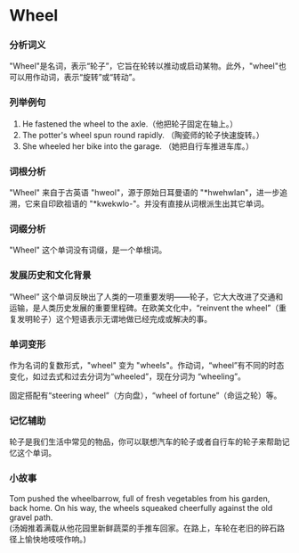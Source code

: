 # Wheel

### 分析词义

  

"Wheel"是名词，表示“轮子”，它旨在轮转以推动或启动某物。此外，"wheel"也可以用作动词，表示“旋转”或“转动”。

  

### 列举例句

  

1.  He fastened the wheel to the axle.（他把轮子固定在轴上。）
2.  The potter's wheel spun round rapidly. （陶瓷师的轮子快速旋转。）
3.  She wheeled her bike into the garage. （她把自行车推进车库。）

  

### 词根分析

  

"Wheel" 来自于古英语 "hweol"，源于原始日耳曼语的 "\*hwehwlan"，进一步追溯，它来自印欧祖语的 "\*kwekwlo-"。并没有直接从词根派生出其它单词。

  

### 词缀分析

  

"Wheel" 这个单词没有词缀，是一个单根词。

  

### 发展历史和文化背景

  

“Wheel” 这个单词反映出了人类的一项重要发明——轮子，它大大改进了交通和运输，是人类历史发展的重要里程碑。在欧美文化中，“reinvent the wheel”（重复发明轮子）这个短语表示无谓地做已经完成或解决的事。

  

### 单词变形

  

作为名词的复数形式，"wheel" 变为 "wheels"。作动词，“wheel”有不同的时态变化，如过去式和过去分词为“wheeled”，现在分词为 “wheeling”。

  

固定搭配有“steering wheel”（方向盘），“wheel of fortune”（命运之轮）等。

  

### 记忆辅助

  

轮子是我们生活中常见的物品，你可以联想汽车的轮子或者自行车的轮子来帮助记忆这个单词。

  

### 小故事

  

Tom pushed the wheelbarrow, full of fresh vegetables from his garden, back home. On his way, the wheels squeaked cheerfully against the old gravel path.  
(汤姆推着满载从他花园里新鲜蔬菜的手推车回家。在路上，车轮在老旧的碎石路径上愉快地吱吱作响。)
